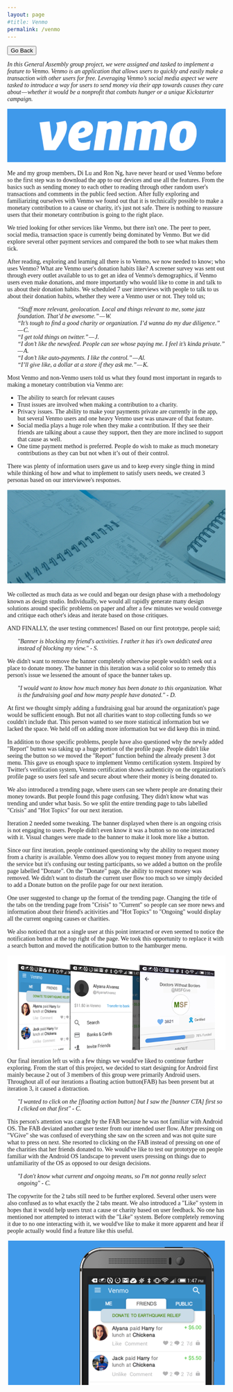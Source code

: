 ```yaml
---
layout: page
#title: Venmo
permalink: /venmo
---
```

<button onclick="goBack()">Go Back</button>

<script>
function goBack() {
    window.history.back();
}
</script>
<body style="font-family:PT Serif;">
<p>
<i>In this General Assembly group project, we were assigned and tasked to implement a feature to Venmo. Venmo is an application that allows users to quickly and easily make a transaction with other users for free. Leveraging Venmo’s social media aspect we were tasked to introduce a way for users to send money via their app towards causes they care about — whether it would be a nonprofit that combats hunger or a unique Kickstarter campaign.</i>
<p>
<img src="/assets/img/pagebanner/vpagebanner.png" alt="Venmo">
<p>
Me and my group members, Di Lu and Ron Ng, have never heard or used Venmo before so the first step was to download the app to our devices and use all the features. From the basics such as sending money to each other to reading through other random user's transactions and comments in the public feed section. After fully exploring and familiarizing ourselves with Venmo we found out that it is technically possible to make a monetary contribution to a cause or charity, it's just not safe. There is nothing to reassure users that their monetary contribution is going to the right place.
<p>
We tried looking for other services like Venmo, but there isn't one. The peer to peer, social media, transaction space is currently being dominated by Venmo. But we did explore several other payment services and compared the both to see what makes them tick.
<p>
After reading, exploring and learning all there is to Venmo, we now needed to know; who uses Venmo? What are Venmo user's donation habits like? A screener survey was sent out through every outlet available to us to get an idea of Venmo's demographics, if Venmo users even make donations, and more importantly who would like to come in and talk to us about their donation habits. We scheduled 7 user interviews with people to talk to us about their donation habits, whether they were a Venmo user or not. They told us;
<ul style="list-style-type:none">
<i>
<li>“Stuff more relevant, geolocation. Local and things relevant to me, some jazz foundation. That’d be awesome.” — W.</li>
<li>“It’s tough to find a good charity or organization. I’d wanna do my due diligence.” — C.</li>
<li>“I get told things on twitter.” — J.</li>
<li>“I don’t like the newsfeed. People can see whose paying me. I feel it’s kinda private.” — A.</li>
<li>“I don’t like auto-payments. I like the control.” — Al.</li>
<li>“I’ll give like, a dollar at a store if they ask me.” — K.</li>
</i>
</ul>
<p>
Most Venmo and non-Venmo users told us what they found most important in regards to making a monetary contribution via Venmo are:
<ul style="list-style-type:square">
<li>The ability to search for relevant causes</li>
<li>Trust issues are involved when making a contribution to a charity.</li>
<li>Privacy issues. The ability to make your payments private are currently in the app, but several Venmo users and one heavy Venmo user was unaware of that feature.</li>
<li>Social media plays a huge role when they make a contribution. If they see their friends are talking about a cause they support, then they are more inclined to support that cause as well.</li>
<li>One time payment method is preferred. People do wish to make as much monetary contributions as they can but not when it’s out of their control.</li>
</ul>
<p>
There was plenty of information users gave us and to keep every single thing in mind while thinking of how and what to implement to satisfy users needs, we created 3 personas based on our interviewee's responses.
<p>
<img src="/assets/img/pageimages/vds.jpg" alt="Early Sketches">
<p>
We collected as much data as we could and began our design phase with a methodology known as design studio. Individually, we would all rapidly generate many design solutions around specific problems on paper and after a few minutes we would converge and critique each other's ideas and iterate based on those critiques.
<p>
AND FINALLY, the user testing commences! Based on our first prototype, people said;
<ul style="list-style-type:none">
<i>
<li>"Banner is blocking my friend's activities. I rather it has it's own dedicated area instead of blocking my view." - S.</li>
</i>
</ul>
We didn't want to remove the banner completely otherwise people wouldn't seek out a place to donate money. The banner in this iteration was a solid color so to remedy this person's issue we lessened the amount of space the banner takes up.<p>
<ul style="list-style-type:none">
<i>
<li>"I would want to know how much money has been donate to this organization. What is the fundraising goal and how many people have donated." - D.</li>
</i>
</ul>
At first we thought simply adding a fundraising goal bar around the organization's page would be sufficient enough. But not all charities want to stop collecting funds so we couldn't include that. This person wanted to see more statistical information but we lacked the space. We held off on adding more information but we did keep this in mind.<p>
<p>
In addition to those specific problems, people have also questioned why the newly added "Report" button was taking up a huge portion of the profile page. People didn't like seeing the button so we moved the "Report" function behind the already present 3 dot menu. This gave us enough space to implement Venmo certification system. Inspired by Twitter's verification system, Venmo certification shows authenticity on the organization's profile page so users feel safe and secure about where their money is being donated to.
<p>
We also introduced a trending page, where users can see where people are donating their money towards. But people found this page confusing. They didn't know what was trending and under what basis. So we split the entire trending page to tabs labelled "Crisis" and "Hot Topics" for our next iteration.
<p>
Iteration 2 needed some tweaking. The banner displayed when there is an ongoing crisis is not engaging to users. People didn't even know it was a button so no one interacted with it. Visual changes were made to the banner to make it look more like a button.
<p>
Since our first iteration, people continued questioning why the ability to request money from a charity is available. Venmo does allow you to request money from anyone using the service but it's confusing our testing participants, so we added a button on the profile page labelled "Donate". On the "Donate" page, the ability to request money was removed. We didn't want to disturb the current user flow too much so we simply decided to add a Donate button on the profile page for our next iteration.
<p>
One user suggested to change up the format of the trending page. Changing the title of the tabs on the trending page from "Crisis" to "Current" so people can see more news and information about their friend's acitivities and "Hot Topics" to "Ongoing" would display all the current ongoing causes or charities.
<p>
We also noticed that not a single user at this point interacted or even seemed to notice the notification button at the top right of the page. We took this opportunity to replace it with a search button and moved the notification button to the hamburger menu.  
<p>
<img src="/assets/img/pageimages/vvf.png" alt="Click to view all screens on Behance">
<p>
Our final iteration left us with a few things we would've liked to continue further exploring. From the start of this project, we decided to start designing for Android first mainly because 2 out of 3 members of this group were primarily Android users. Throughout all of our iterations a floating action button(FAB) has been present but at iteration 3, it caused a distraction.
<ul style="list-style-type:none">
<i>
<li>"I wanted to click on the [floating action button] but I saw the [banner CTA] first so I clicked on that first" - C.</li>
</i>
</ul>
This person's attention was caught by the FAB because he was not familiar with Android OS. The FAB deviated another user tester from our intended user flow. After pressing on "VGive" she was confused of everything she saw on the screen and was not quite sure what to press on next. She resorted to clicking on the FAB instead of pressing on one of the charities that her friends donated to. We would've like to test our prototype on people familiar with the Android OS landscape to prevent users pressing on things due to unfamiliarity of the OS as opposed to our design decisions.<p>
<ul style="list-style-type:none">
<i>
<li>"I don't know what current and ongoing means, so I'm not gonna really select ongoing" - C.</li>
</i>
</ul>
The copywrite for the 2 tabs still need to be further explored. Several other users were also confused as to what exactly the 2 tabs meant. We also introduced a "Like" system in hopes that it would help users trust a cause or charity based on user feedback. No one has mentioned nor attempted to interact with the "Like" system. Before completely removing it due to no one interacting with it, we would've like to make it more apparent and hear if people actually would find a feature like this useful.
<p>
<center>
<a href="https://popapp.in/w/projects/56156de590d2b5ab5ad8555f/preview/56156e07004a79607e947248" target="_blank"><img src="/assets/img/pageimages/venmopss.png" alt="Click for Interactable Prototype"></a>
</center>

</body>
